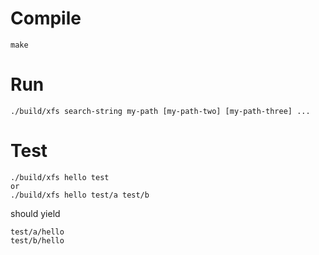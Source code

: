 # Compile

```
make
```

# Run

```
./build/xfs search-string my-path [my-path-two] [my-path-three] ...
```

# Test

```
./build/xfs hello test
or 
./build/xfs hello test/a test/b
```

should yield

```
test/a/hello
test/b/hello
```
